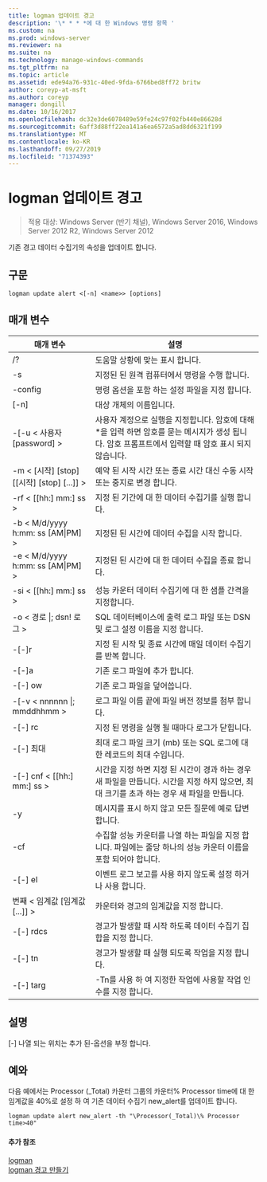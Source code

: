 ```yaml
---
title: logman 업데이트 경고
description: '\* * * *에 대 한 Windows 명령 항목 '
ms.custom: na
ms.prod: windows-server
ms.reviewer: na
ms.suite: na
ms.technology: manage-windows-commands
ms.tgt_pltfrm: na
ms.topic: article
ms.assetid: ede94a76-931c-40ed-9fda-6766bed8ff72 britw
author: coreyp-at-msft
ms.author: coreyp
manager: dongill
ms.date: 10/16/2017
ms.openlocfilehash: dc32e3de6078489e59fe24c97f02fb440e86628d
ms.sourcegitcommit: 6aff3d88ff22ea141a6ea6572a5ad8dd6321f199
ms.translationtype: MT
ms.contentlocale: ko-KR
ms.lasthandoff: 09/27/2019
ms.locfileid: "71374393"
---
```

# <a name="logman-update-alert"></a>logman 업데이트 경고

>적용 대상: Windows Server (반기 채널), Windows Server 2016, Windows Server 2012 R2, Windows Server 2012

기존 경고 데이터 수집기의 속성을 업데이트 합니다.  

## <a name="syntax"></a>구문  
```  
logman update alert <[-n] <name>> [options]  
```  
## <a name="parameters"></a>매개 변수  

|                 매개 변수                  |                                                                               설명                                                                               |
|--------------------------------------------|-------------------------------------------------------------------------------------------------------------------------------------------------------------------------|
|                     /?                     |                                                                    도움말 상황에 맞는 표시 합니다.                                                                     |
|             -s <computer name>             |                                                          지정된 된 원격 컴퓨터에서 명령을 수행 합니다.                                                          |
|              -config <value>               |                                                         명령 옵션을 포함 하는 설정 파일을 지정 합니다.                                                         |
|                [-n] <name>                 |                                                                       대상 개체의 이름입니다.                                                                        |
|          -[-u < 사용자 [password] >           | 사용자 계정으로 실행을 지정합니다. 암호에 대해 \*을 입력 하면 암호를 묻는 메시지가 생성 됩니다. 암호 프롬프트에서 입력할 때 암호 표시 되지 않습니다. |
| -m < [시작] [stop] [[시작] [stop] [...]] > |                                                예약 된 시작 시간 또는 종료 시간 대신 수동 시작 또는 중지로 변경 합니다.                                                 |
|             -rf < [[hh:] mm:] ss >             |                                                        지정 된 기간에 대 한 데이터 수집기를 실행 합니다.                                                         |
|     -b < M/d/yyyy h:mm: ss [AM&#124;PM] >      |                                                              지정된 된 시간에 데이터 수집을 시작 합니다.                                                               |
|     -e < M/d/yyyy h:mm: ss [AM&#124;PM] >      |                                                               지정된 된 시간에 대 한 데이터 수집을 종료 합니다.                                                                |
|             -si < [[hh:] mm:] ss >             |                                                 성능 카운터 데이터 수집기에 대 한 샘플 간격을 지정합니다.                                                  |
|           -o < 경로 &#124;; dsn! 로그 >           |                                              SQL 데이터베이스에 출력 로그 파일 또는 DSN 및 로그 설정 이름을 지정 합니다.                                               |
|                   -[-]r                    |                                                  지정 된 시작 및 종료 시간에 매일 데이터 수집기를 반복 합니다.                                                  |
|                   -[-]a                    |                                                                     기존 로그 파일에 추가 합니다.                                                                     |
|                   -[-] ow                   |                                                                     기존 로그 파일을 덮어씁니다.                                                                     |
|        -[-v < nnnnnn &#124;; mmddhhmm >        |                                                   로그 파일 이름 끝에 파일 버전 정보를 첨부 합니다.                                                   |
|               -[-] rc <task>                |                                                         지정 된 명령을 실행 될 때마다 로그가 닫힙니다.                                                          |
|              -[-] 최대 <value>               |                                                 최대 로그 파일 크기 (mb) 또는 SQL 로그에 대 한 레코드의 최대 수입니다.                                                  |
|           -[-] cnf < [[hh:] mm:] ss >           |     시간을 지정 하면 지정 된 시간이 경과 하는 경우 새 파일을 만듭니다. 시간을 지정 하지 않으면, 최대 크기를 초과 하는 경우 새 파일을 만듭니다.     |
|                     -y                     |                                                             메시지를 표시 하지 않고 모든 질문에 예로 답변 합니다.                                                              |
|               -cf <filename>               |                       수집할 성능 카운터를 나열 하는 파일을 지정 합니다. 파일에는 줄당 하나의 성능 카운터 이름을 포함 되어야 합니다.                        |
|                   -[-] el                   |                                                                이벤트 로그 보고를 사용 하지 않도록 설정 하거나 사용 합니다.                                                                 |
|     번째 < 임계값 [임계값 [...]] >      |                                                        카운터와 경고의 임계값을 지정 합니다.                                                        |
|              -[-] rdcs <name>               |                                                     경고가 발생할 때 시작 하도록 데이터 수집기 집합을 지정 합니다.                                                      |
|               -[-] tn <task>                |                                                             경고가 발생할 때 실행 되도록 작업을 지정 합니다.                                                              |
|            -[-] targ <argument>             |                                               -Tn를 사용 하 여 지정한 작업에 사용할 작업 인수를 지정 합니다.                                                |

## <a name="remarks"></a>설명  
[-] 나열 되는 위치는 추가 된-옵션을 부정 합니다.  
## <a name="BKMK_examples"></a>예와  
다음 예에서는 Processor (_Total) 카운터 그룹의 카운터% Processor time에 대 한 임계값을 40%로 설정 하 여 기존 데이터 수집기 new_alert를 업데이트 합니다.  
```  
logman update alert new_alert -th "\Processor(_Total)\% Processor time>40"  
```  
#### <a name="additional-references"></a>추가 참조  
[logman](logman.md)  
[logman 경고 만들기](logman-create-alert.md)  
